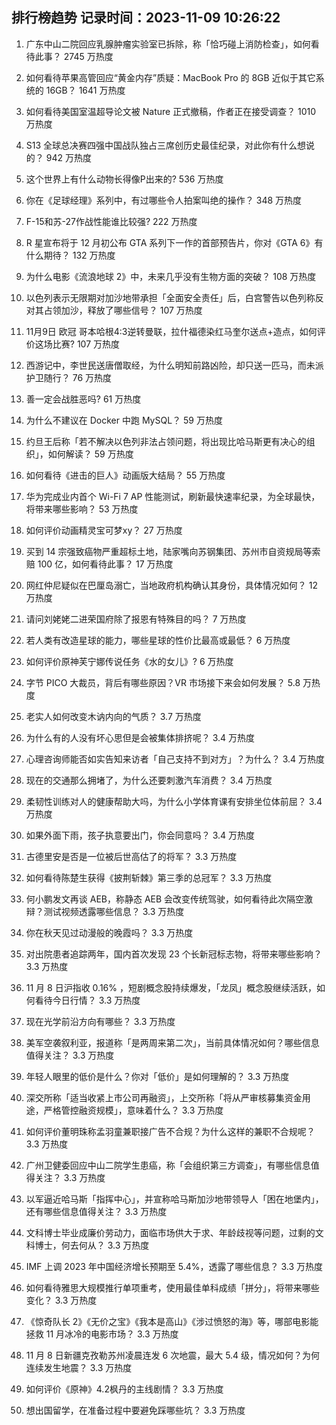 
## 排行榜趋势 记录时间：2023-11-09 10:26:22
  
  1. 广东中山二院回应乳腺肿瘤实验室已拆除，称「恰巧碰上消防检查」，如何看待此事？ 2745 万热度
    
  2. 如何看待苹果高管回应“黄金内存”质疑：MacBook Pro 的 8GB 近似于其它系统的 16GB？ 1641 万热度
    
  3. 如何看待美国室温超导论文被 Nature 正式撤稿，作者正在接受调查？ 1010 万热度
    
  4. S13 全球总决赛四强中国战队独占三席创历史最佳纪录，对此你有什么想说的？ 942 万热度
    
  5. 这个世界上有什么动物长得像P出来的? 536 万热度
    
  6. 你在《足球经理》系列中，有过哪些令人拍案叫绝的操作？ 348 万热度
    
  7. F-15和苏-27作战性能谁比较强? 222 万热度
    
  8. R 星宣布将于 12 月初公布 GTA 系列下一作的首部预告片，你对《GTA 6》有什么期待？ 132 万热度
    
  9. 为什么电影《流浪地球 2》中，未来几乎没有生物方面的突破？ 108 万热度
    
  10. 以色列表示无限期对加沙地带承担「全面安全责任」后，白宫警告以色列称反对其占领加沙，释放了哪些信号？ 107 万热度
    
  11. 11月9日 欧冠 哥本哈根4:3逆转曼联，拉什福德染红马奎尔送点+造点，如何评价这场比赛? 107 万热度
    
  12. 西游记中，李世民送唐僧取经，为什么明知前路凶险，却只送一匹马，而未派护卫随行？ 76 万热度
    
  13. 善一定会战胜恶吗? 61 万热度
    
  14. 为什么不建议在 Docker 中跑 MySQL？ 59 万热度
    
  15. 约旦王后称「若不解决以色列非法占领问题，将出现比哈马斯更有决心的组织」，如何解读？ 59 万热度
    
  16. 如何看待《进击的巨人》动画版大结局？ 55 万热度
    
  17. 华为完成业内首个 Wi-Fi 7 AP 性能测试，刷新最快速率纪录，为全球最快，将带来哪些影响？ 53 万热度
    
  18. 如何评价动画精灵宝可梦xy？ 27 万热度
    
  19. 买到 14 宗强致癌物严重超标土地，陆家嘴向苏钢集团、苏州市自资规局等索赔 100 亿，如何看待此事？ 17 万热度
    
  20. 网红仲尼疑似在巴厘岛溺亡，当地政府机构确认其身份，具体情况如何？ 12 万热度
    
  21. 请问刘姥姥二进荣国府除了报恩有特殊目的吗？ 7 万热度
    
  22. 若人类有改造星球的能力，哪些星球的性价比最高或最低？ 6 万热度
    
  23. 如何评价原神芙宁娜传说任务《水的女儿》? 6 万热度
    
  24. 字节 PICO 大裁员，背后有哪些原因？VR 市场接下来会如何发展？ 5.8 万热度
    
  25. 老实人如何改变木讷内向的气质？ 3.7 万热度
    
  26. 为什么有的人没有坏心思但是会被集体排挤呢？ 3.4 万热度
    
  27. 心理咨询师能否如实告知来访者「自己支持不到对方」？为什么？ 3.4 万热度
    
  28. 现在的交通那么拥堵了，为什么还要刺激汽车消费？ 3.4 万热度
    
  29. 柔韧性训练对人的健康帮助大吗，为什么小学体育课有安排坐位体前屈？ 3.4 万热度
    
  30. 如果外面下雨，孩子执意要出门，你会同意吗？ 3.4 万热度
    
  31. 古德里安是否是一位被后世高估了的将军？ 3.3 万热度
    
  32. 如何看待陈楚生获得《披荆斩棘》第三季的总冠军？ 3.3 万热度
    
  33. 何小鹏发文再谈 AEB，称静态 AEB 会改变传统驾驶，如何看待此次隔空激辩？测试视频透露哪些信息？ 3.3 万热度
    
  34. 你在秋天见过动漫般的晚霞吗？ 3.3 万热度
    
  35. 对出院患者追踪两年，国内首次发现 23 个长新冠标志物，将带来哪些影响？ 3.3 万热度
    
  36. 11 月 8 日沪指收 0.16% ，短剧概念股持续爆发，「龙凤」概念股继续活跃，如何看待今日行情？ 3.3 万热度
    
  37. 现在光学前沿方向有哪些？ 3.3 万热度
    
  38. 美军空袭叙利亚，报道称「是两周来第二次」，当前具体情况如何？哪些信息值得关注？ 3.3 万热度
    
  39. 年轻人眼里的低价是什么？你对「低价」是如何理解的？ 3.3 万热度
    
  40. 深交所称「适当收紧上市公司再融资」，上交所称「将从严审核募集资金用途，严格管控融资规模」，意味着什么？ 3.3 万热度
    
  41. 如何评价董明珠称孟羽童兼职接广告不合规？为什么这样的兼职不合规呢？ 3.3 万热度
    
  42. 广州卫健委回应中山二院学生患癌，称「会组织第三方调查」，有哪些信息值得关注？ 3.3 万热度
    
  43. 以军逼近哈马斯「指挥中心」，并宣称哈马斯加沙地带领导人「困在地堡内」，还有哪些信息值得关注？ 3.3 万热度
    
  44. 文科博士毕业成廉价劳动力，面临市场供大于求、年龄歧视等问题，过剩的文科博士，何去何从？ 3.3 万热度
    
  45. IMF 上调 2023 年中国经济增长预期至 5.4%，透露了哪些信息？ 3.3 万热度
    
  46. 如何看待雅思大规模推行单项重考，使用最佳单科成绩「拼分」，将带来哪些变化？ 3.3 万热度
    
  47. 《惊奇队长 2》《无价之宝》《我本是高山》《涉过愤怒的海》等，哪部电影能拯救 11 月冰冷的电影市场？ 3.3 万热度
    
  48. 11 月 8 日新疆克孜勒苏州凌晨连发 6 次地震，最大 5.4 级，情况如何？为何连续发生地震？ 3.3 万热度
    
  49. 如何评价《原神》4.2枫丹的主线剧情？ 3.3 万热度
    
  50. 想出国留学，在准备过程中要避免踩哪些坑？ 3.3 万热度
    